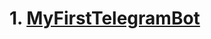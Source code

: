# 1. [MyFirstTelegramBot](https://github.com/RikoMani84/testTelegramBot/tree/main/testTelegramBot)
 
